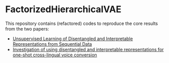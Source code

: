 # FactorizedHierarchicalVAE

This repository contains (refactored) codes to reproduce the core results from the two papers:
* [Unsupervised Learning of Disentangled and Interpretable Representations from Sequential Data](https://arxiv.org/abs/1709.07902)
* [Investigation of using disentangled and interpretable representations
for one-shot cross-lingual voice conversion](https://arxiv.org/pdf/1808.05294.pdf)

